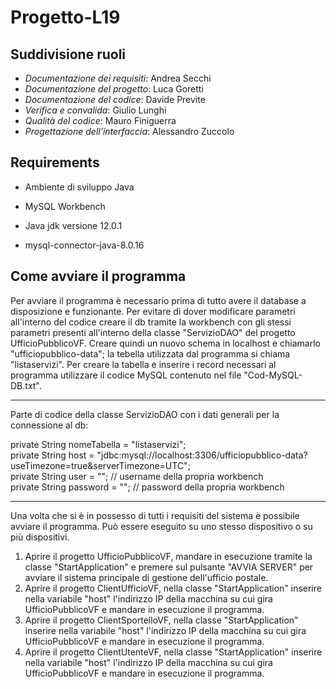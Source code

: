 # Progetto-L19

## Suddivisione ruoli
- _Documentazione dei requisiti_: Andrea Secchi <br>
- _Documentazione del progetto_: Luca Goretti <br>
- _Documentazione del codice_: Davide Previte <br>
- _Verifica e convalida_: Giulio Lunghi <br>
- _Qualità del codice_: Mauro Finiguerra <br>
- _Progettazione dell’interfaccia_: Alessandro Zuccolo <br>

## Requirements
 - Ambiente di sviluppo Java
 - MySQL Workbench

 - Java jdk versione 12.0.1
 - mysql-connector-java-8.0.16

## Come avviare il programma
 Per avviare il programma è necessario prima di tutto avere il database a disposizione e funzionante.
 Per evitare di dover modificare parametri all'interno del codice creare il db tramite la workbench con gli stessi parametri
 presenti all'interno della classe "ServizioDAO" del progetto UfficioPubblicoVF. Creare quindi un nuovo schema in localhost
 e chiamarlo "ufficiopubblico-data"; la tebella utilizzata dal programma si chiama "listaservizi".
 Per creare la tabella e inserire i record necessari al programma utilizzare il codice MySQL contenuto nel file "Cod-MySQL-DB.txt".
 
 ***************************************************************************************************************************************
 Parte di codice della classe ServizioDAO con i dati generali per la connessione al db:
 
 private String nomeTabella = "listaservizi"; <br>
 private String host = "jdbc:mysql://localhost:3306/ufficiopubblico-data?useTimezone=true&serverTimezone=UTC"; <br>
 private String user = ""; // username della propria workbench <br>
 private String password = ""; // password della propria workbench <br>
 ***************************************************************************************************************************************
 
 Una volta che si è in possesso di tutti i requisiti del sistema è possibile avviare il programma.
 Può essere eseguito su uno stesso dispositivo o su più dispositivi.
 1) Aprire il progetto UfficioPubblicoVF, mandare in esecuzione tramite la classe "StartApplication" e premere sul pulsante
    "AVVIA SERVER" per avviare il sistema principale di gestione dell'ufficio postale.
 2) Aprire il progetto ClientUfficioVF, nella classe "StartApplication" inserire nella variabile "host" l'indirizzo IP della
    macchina su cui gira UfficioPubblicoVF e mandare in esecuzione il programma.
 3) Aprire il progetto ClientSportelloVF, nella classe "StartApplication" inserire nella variabile "host" l'indirizzo IP della
    macchina su cui gira UfficioPubblicoVF e mandare in esecuzione il programma.
 4) Aprire il progetto ClientUtenteVF, nella classe "StartApplication" inserire nella variabile "host" l'indirizzo IP della
    macchina su cui gira UfficioPubblicoVF e mandare in esecuzione il programma.
